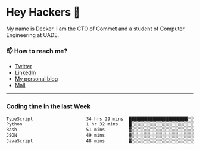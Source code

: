 # Hey Hackers 👋

My name is Decker. I am the CTO of Commet and a student of Computer Engineering at UADE.

### 📫 How to reach me?
- [Twitter](https://x.com/0xDecker) 
- [LinkedIn](https://www.linkedin.com/in/decker-urbano/) 
- [My personal blog](http://decker.sh) 
- [Mail](mailto:me@decker.sh)

---

### Coding time in the last Week

<!--START_SECTION:waka-->

```txt
TypeScript                    34 hrs 29 mins  ██████████████████████░░░   87.70 %
Python                        1 hr 32 mins    █░░░░░░░░░░░░░░░░░░░░░░░░   03.94 %
Bash                          51 mins         ▓░░░░░░░░░░░░░░░░░░░░░░░░   02.18 %
JSON                          49 mins         ▓░░░░░░░░░░░░░░░░░░░░░░░░   02.08 %
JavaScript                    48 mins         ▓░░░░░░░░░░░░░░░░░░░░░░░░   02.05 %
```

<!--END_SECTION:waka-->
